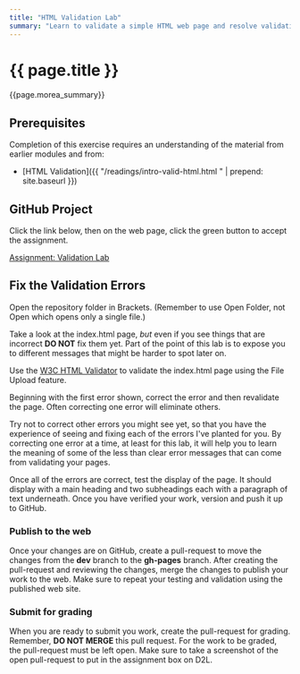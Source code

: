 ```yaml
---
title: "HTML Validation Lab"
summary: "Learn to validate a simple HTML web page and resolve validation errors."
---
```


# {{ page.title }}
{{page.morea_summary}}


## Prerequisites
Completion of this exercise requires an understanding of the material from earlier modules and from:

- [HTML Validation]({{ "/readings/intro-valid-html.html " | prepend: site.baseurl }})


## GitHub Project
Click the link below, then on the web page, click the green button to accept the assignment.

[Assignment: Validation Lab]( https://classroom.github.com/a/MTBjx8K4 )


## Fix the Validation Errors
Open the repository folder in Brackets. (Remember to use Open Folder, not Open which opens only a single file.)

Take a look at the index.html page, *but* even if you see things that are incorrect __DO NOT__ fix them yet. Part of the point of this lab is to expose you to different messages that might be harder to spot later on.

Use the [W3C HTML Validator](https://validator.w3.org/) to validate the index.html page using the File Upload feature.

Beginning with the first error shown, correct the error and then revalidate the page.  Often correcting one error will eliminate others.  

Try not to correct other errors you might see yet, so that you have the experience of seeing and fixing each of the errors I've planted for you.  By correcting one error at a time, at least for this lab, it will help you to learn the meaning of some of the less than clear error messages that can come from validating your pages.

Once all of the errors are correct, test the display of the page.  It should display with a main heading and two subheadings each with a paragraph of text underneath.  Once you have verified your work, version and push it up to GitHub.  


### Publish to the web
Once your changes are on GitHub, create a pull-request to move the changes from the __dev__ branch to the __gh-pages__ branch. After creating the pull-request and reviewing the changes, merge the changes to publish your work to the web.  Make sure to repeat your testing and validation using the published web site.


### Submit for grading
When you are ready to submit you work, create the pull-request for grading. Remember, __DO NOT MERGE__ this pull request. For the work to be graded, the pull-request must be left open.  Make sure to take a screenshot of the open pull-request to put in the assignment box on D2L.  
